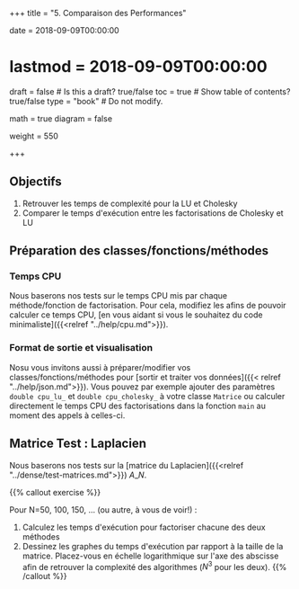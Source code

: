 +++
title = "5. Comparaison des Performances"

date = 2018-09-09T00:00:00
# lastmod = 2018-09-09T00:00:00

draft = false  # Is this a draft? true/false
toc = true  # Show table of contents? true/false
type = "book"  # Do not modify.

math = true
diagram = false

weight = 550

+++

## Objectifs

1. Retrouver les temps de complexité pour la LU et Cholesky
2. Comparer le temps d'exécution entre les factorisations de Cholesky et LU

## Préparation des classes/fonctions/méthodes

### Temps CPU

Nous baserons nos tests sur le temps CPU mis par chaque méthode/fonction de factorisation. Pour cela, modifiez les afins de pouvoir calculer ce temps CPU, [en vous aidant si vous le souhaitez du code minimaliste]({{<relref "../help/cpu.md">}}).

### Format de sortie et visualisation

Nosu vous invitons aussi à préparer/modifier vos classes/fonctions/méthodes pour [sortir et traiter vos données]({{< relref "../help/json.md">}}). Vous pouvez par exemple ajouter des paramètres `double cpu_lu_` et `double cpu_cholesky_` à votre classe `Matrice` ou calculer directement le temps CPU des factorisations dans la fonction `main` au moment des appels à celles-ci.

## Matrice Test : Laplacien

Nous baserons nos tests sur la [matrice du Laplacien]({{<relref "../dense/test-matrices.md">}}) $A\_N$.


{{% callout exercise %}}

Pour N=50, 100, 150, ... (ou autre, à vous de voir!) :

1. Calculez les temps d'exécution pour factoriser chacune des deux méthodes
2. Dessinez les graphes du temps d'exécution par rapport à la taille de la matrice. Placez-vous en échelle logarithmique sur l'axe des abscisse afin de retrouver la complexité des algorithmes ($N^3$ pour les deux).
{{% /callout %}}
